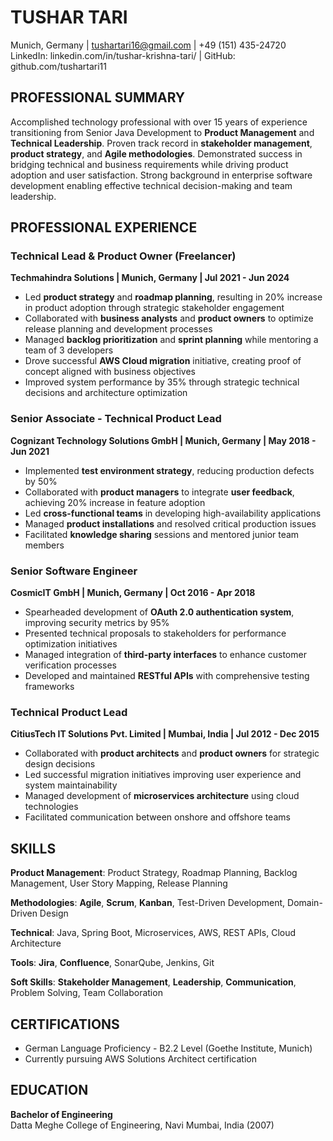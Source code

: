 # TUSHAR TARI
Munich, Germany | tushartari16@gmail.com | +49 (151) 435-24720  
LinkedIn: linkedin.com/in/tushar-krishna-tari/ | GitHub: github.com/tushartari11

## PROFESSIONAL SUMMARY
Accomplished technology professional with over 15 years of experience transitioning from Senior Java Development to **Product Management** and **Technical Leadership**. Proven track record in **stakeholder management**, **product strategy**, and **Agile methodologies**. Demonstrated success in bridging technical and business requirements while driving product adoption and user satisfaction. Strong background in enterprise software development enabling effective technical decision-making and team leadership.

## PROFESSIONAL EXPERIENCE

### Technical Lead & Product Owner (Freelancer)
**Techmahindra Solutions | Munich, Germany | Jul 2021 - Jun 2024**

* Led **product strategy** and **roadmap planning**, resulting in 20% increase in product adoption through strategic stakeholder engagement
* Collaborated with **business analysts** and **product owners** to optimize release planning and development processes
* Managed **backlog prioritization** and **sprint planning** while mentoring a team of 3 developers
* Drove successful **AWS Cloud migration** initiative, creating proof of concept aligned with business objectives
* Improved system performance by 35% through strategic technical decisions and architecture optimization

### Senior Associate - Technical Product Lead
**Cognizant Technology Solutions GmbH | Munich, Germany | May 2018 - Jun 2021**

* Implemented **test environment strategy**, reducing production defects by 50%
* Collaborated with **product managers** to integrate **user feedback**, achieving 20% increase in feature adoption
* Led **cross-functional teams** in developing high-availability applications
* Managed **product installations** and resolved critical production issues
* Facilitated **knowledge sharing** sessions and mentored junior team members

### Senior Software Engineer
**CosmicIT GmbH | Munich, Germany | Oct 2016 - Apr 2018**

* Spearheaded development of **OAuth 2.0 authentication system**, improving security metrics by 95%
* Presented technical proposals to stakeholders for performance optimization initiatives
* Managed integration of **third-party interfaces** to enhance customer verification processes
* Developed and maintained **RESTful APIs** with comprehensive testing frameworks

### Technical Product Lead
**CitiusTech IT Solutions Pvt. Limited | Mumbai, India | Jul 2012 - Dec 2015**

* Collaborated with **product architects** and **product owners** for strategic design decisions
* Led successful migration initiatives improving user experience and system maintainability
* Managed development of **microservices architecture** using cloud technologies
* Facilitated communication between onshore and offshore teams

## SKILLS

**Product Management**: Product Strategy, Roadmap Planning, Backlog Management, User Story Mapping, Release Planning

**Methodologies**: **Agile**, **Scrum**, **Kanban**, Test-Driven Development, Domain-Driven Design

**Technical**: Java, Spring Boot, Microservices, AWS, REST APIs, Cloud Architecture

**Tools**: **Jira**, **Confluence**, SonarQube, Jenkins, Git

**Soft Skills**: **Stakeholder Management**, **Leadership**, **Communication**, Problem Solving, Team Collaboration

## CERTIFICATIONS
* German Language Proficiency - B2.2 Level (Goethe Institute, Munich)
* Currently pursuing AWS Solutions Architect certification

## EDUCATION
**Bachelor of Engineering**  
Datta Meghe College of Engineering, Navi Mumbai, India (2007)